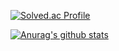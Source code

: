 

<!--
**jsl1113/jsl1113** is a ✨ _special_ ✨ repository because its `README.md` (this file) appears on your GitHub profile.

Here are some ideas to get you started:

- 🔭 I’m currently working on ...
- 🌱 I’m currently learning ...
- 👯 I’m looking to collaborate on ...
- 🤔 I’m looking for help with ...
- 💬 Ask me about ...
- 📫 How to reach me: ...
- 😄 Pronouns: ...
- ⚡ Fun fact: ...
-->


[![Solved.ac Profile](http://mazassumnida.wtf/api/v2/generate_badge?boj=jsl1113)](https://solved.ac/jsl1113)

[![Anurag's github stats](https://github-readme-stats.vercel.app/api?username=jsl1113)](https://github.com/anuraghazra/github-readme-stats)
